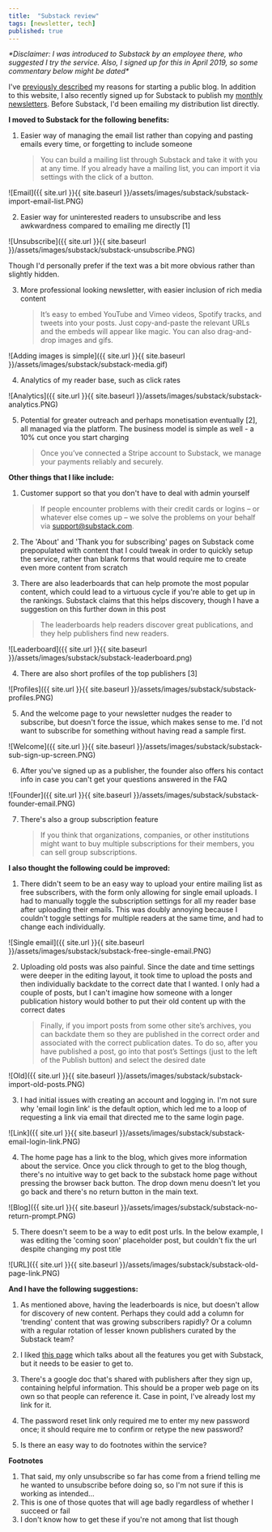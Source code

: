 ```yaml
---
title:  "Substack review"
tags: [newsletter, tech]
published: true
---
```


*\*Disclaimer: I was introduced to Substack by an employee there, who suggested I try the service. Also, I signed up for this in April 2019, so some commentary below might be dated\**

I've [previously described](https://www.leonlinsx.com/why-i-write/ "why write") my reasons for starting a public blog. In addition to this website, I also recently signed up for Substack to publish my [monthly newsletters](https://avoidboringpeople.substack.com/ "substack"). Before Substack, I'd been emailing my distribution list directly. 

**I moved to Substack for the following benefits:**

1. Easier way of managing the email list rather than copying and pasting emails every time, or forgetting to include someone

    > You can build a mailing list through Substack and take it with you at any time. If you already have a mailing list, you can import it via settings with the click of a button.
    
![Email]({{ site.url }}{{ site.baseurl }}/assets/images/substack/substack-import-email-list.PNG)

2. Easier way for uninterested readers to unsubscribe and less awkwardness compared to emailing me directly \[1\]

![Unsubscribe]({{ site.url }}{{ site.baseurl }}/assets/images/substack/substack-unsubscribe.PNG)

Though I'd personally prefer if the text was a bit more obvious rather than slightly hidden.

3. More professional looking newsletter, with easier inclusion of rich media content

    > It’s easy to embed YouTube and Vimeo videos, Spotify tracks, and tweets into your posts. Just copy-and-paste the relevant URLs and the embeds will appear like magic. You can also drag-and-drop images and gifs.
    
![Adding images is simple]({{ site.url }}{{ site.baseurl }}/assets/images/substack/substack-media.gif)

4. Analytics of my reader base, such as click rates

![Analytics]({{ site.url }}{{ site.baseurl }}/assets/images/substack/substack-analytics.PNG)

5. Potential for greater outreach and perhaps monetisation eventually \[2\], all managed via the platform. The business model is simple as well - a 10% cut once you start charging

    > Once you’ve connected a Stripe account to Substack, we manage your payments reliably and securely.

**Other things that I like include:**

1. Customer support so that you don't have to deal with admin yourself

    > If people encounter problems with their credit cards or logins – or whatever else comes up – we solve the problems on your behalf via support@substack.com.    
    
2. The 'About' and 'Thank you for subscribing' pages on Substack come prepopulated with content that I could tweak in order to quickly setup the service, rather than blank forms that would require me to create even more content from scratch

3. There are also leaderboards that can help promote the most popular content, which could lead to a virtuous cycle if you're able to get up in the rankings. Substack claims that this helps discovery, though I have a suggestion on this further down in this post

    > The leaderboards help readers discover great publications, and they help publishers find new readers.

![Leaderboard]({{ site.url }}{{ site.baseurl }}/assets/images/substack/substack-leaderboard.png)

4. There are also short profiles of the top publishers \[3\]

![Profiles]({{ site.url }}{{ site.baseurl }}/assets/images/substack/substack-profiles.PNG)

5. And the welcome page to your newsletter nudges the reader to subscribe, but doesn't force the issue, which makes sense to me. I'd not want to subscribe for something without having read a sample first.

![Welcome]({{ site.url }}{{ site.baseurl }}/assets/images/substack/substack-sub-sign-up-screen.PNG)

6. After you've signed up as a publisher, the founder also offers his contact info in case you can't get your questions answered in the FAQ

![Founder]({{ site.url }}{{ site.baseurl }}/assets/images/substack/substack-founder-email.PNG)

7. There's also a group subscription feature

    > If you think that organizations, companies, or other institutions might want to buy multiple subscriptions for their members, you can sell group subscriptions.
    
**I also thought the following could be improved:**

1. There didn't seem to be an easy way to upload your entire mailing list as free subscribers, with the form only allowing for single email uploads. I had to manually toggle the subscription settings for all my reader base after uploading their emails. This was doubly annoying because I couldn't toggle settings for multiple readers at the same time, and had to change each individually.

![Single email]({{ site.url }}{{ site.baseurl }}/assets/images/substack/substack-free-single-email.PNG)

2. Uploading old posts was also painful. Since the date and time settings were deeper in the editing layout, it took time to upload the posts and then individually backdate to the correct date that I wanted. I only had a couple of posts, but I can't imagine how someone with a longer publication history would bother to put their old content up with the correct dates

    > Finally, if you import posts from some other site’s archives, you can backdate them so they are published in the correct order and associated with the correct publication dates. To do so, after you have published a post, go into that post’s Settings (just to the left of the Publish button) and select the desired date

![Old]({{ site.url }}{{ site.baseurl }}/assets/images/substack/substack-import-old-posts.PNG)

3. I had initial issues with creating an account and logging in. I'm not sure why 'email login link' is the default option, which led me to a loop of requesting a link via email that directed me to the same login page. 

![Link]({{ site.url }}{{ site.baseurl }}/assets/images/substack/substack-email-login-link.PNG)

4. The home page has a link to the blog, which gives more information about the service. Once you click through to get to the blog though, there's no intuitive way to get back to the substack home page without pressing the browser back button. The drop down menu doesn't let you go back and there's no return button in the main text.

![Blog]({{ site.url }}{{ site.baseurl }}/assets/images/substack/substack-no-return-prompt.PNG)

5. There doesn't seem to be a way to edit post urls. In the below example, I was editing the 'coming soon' placeholder post, but couldn't fix the url despite changing my post title

![URL]({{ site.url }}{{ site.baseurl }}/assets/images/substack/substack-old-page-link.PNG)

**And I have the following suggestions:**

1. As mentioned above, having the leaderboards is nice, but doesn't allow for discovery of new content. Perhaps they could add a column for 'trending' content that was growing subscribers rapidly? Or a column with a regular rotation of lesser known publishers curated by the Substack team? 

2. I liked [this page](https://on.substack.com/p/what-you-get-when-you-start-a-substack "substack features") which talks about all the features you get with Substack, but it needs to be easier to get to.

3. There's a google doc that's shared with publishers after they sign up, containing helpful information. This should be a proper web page on its own so that people can reference it. Case in point, I've already lost my link for it. 

4. The password reset link only required me to enter my new password once; it should require me to confirm or retype the new password?

5. Is there an easy way to do footnotes within the service?

**Footnotes**
1. That said, my only unsubscribe so far has come from a friend telling me he wanted to unsubscribe before doing so, so I'm not sure if this is working as intended...
2. This is one of those quotes that will age badly regardless of whether I succeed or fail
3. I don't know how to get these if you're not among that list though

